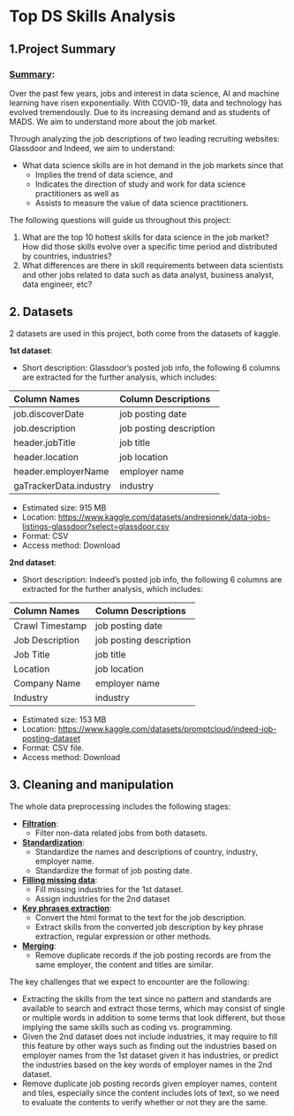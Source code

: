 # Top DS Skills Analysis
## 1.Project Summary
### <ins>Summary</ins>:
Over the past few years, jobs and interest in data science, AI and machine learning have risen exponentially. With COVID-19, data and technology has evolved tremendously. Due to its increasing demand and as students of MADS. We aim to understand more about the job market.

Through analyzing the job descriptions of two leading recruiting websites: Glassdoor and Indeed, we aim to understand:
- What data science skills are in hot demand in the job markets since that 
  - Implies the trend of data science, and 
  - Indicates the direction of study and work for data science practitioners as well as 
  - Assists to measure the value of data science practitioners. 

The following questions will guide us throughout this project:
  1) What are the top 10 hottest skills for data science in the job market? How did those skills evolve over a specific time period and distributed by countries, industries?
  2) What differences are there in skill requirements between data scientists and other jobs related to data such as data analyst, business analyst, data engineer, etc?

## 2. Datasets

2 datasets are used in this project, both come from the datasets of kaggle. 

<b>1st dataset</b>:
- Short description: Glassdoor’s posted job info, the following 6 columns are extracted for the further analysis, which includes:

| Column Names | Column Descriptions |
| :----------- | :----------------- |
| job.discoverDate | job posting date | 
| job.description | job posting description |
| header.jobTitle | job title |
| header.location | job location |
| header.employerName | employer name |
| gaTrackerData.industry | industry |


- Estimated size: 915 MB
- Location: https://www.kaggle.com/datasets/andresionek/data-jobs-listings-glassdoor?select=glassdoor.csv
- Format: CSV
- Access method: Download

<b>2nd dataset</b>:
- Short description: Indeed’s posted job info, the following 6 columns are extracted for the further analysis, which includes:

| Column Names | Column Descriptions |
| :----------- | :----------------- |
| Crawl Timestamp | job posting date | 
| Job Description | job posting description |
| Job Title | job title |
| Location | job location |
| Company Name | employer name |
| Industry | industry |

- Estimated size: 153 MB
- Location: https://www.kaggle.com/datasets/promptcloud/indeed-job-posting-dataset
- Format: CSV file.
- Access method: Download

## 3. Cleaning and manipulation
The whole data preprocessing includes the following stages:
- <b><ins>Filtration</b></ins>:
  - Filter non-data related jobs from both datasets.
- <b><ins>Standardization</b></ins>:
  - Standardize the names and descriptions of country, industry, employer name.
  - Standardize the format of job posting date.
- <b><ins>Filling missing data</b></ins>:
  - Fill missing industries for the 1st dataset.
  - Assign industries for the 2nd dataset
- <b><ins>Key phrases extraction</b></ins>:
  - Convert the html format to the text for the job description.
  - Extract skills from the converted job description by key phrase extraction, regular expression or other methods.
- <b><ins>Merging</b></ins>:
  - Remove duplicate records if the job posting records are from the same employer, the content and titles are similar.

The key challenges that we expect to encounter are the following:
- Extracting the skills from the text since no pattern and standards are available to search and extract those terms, which may consist of single or multiple words in addition to some terms that look different, but those implying the same skills such as coding vs. programming.
- Given the 2nd dataset does not include industries, it may require to fill this feature by other ways such as finding out the industries based on employer names from the 1st dataset given it has industries, or predict the industries based on the key words of employer names in the 2nd dataset.
- Remove duplicate job posting records given employer names, content and tiles, especially since the content includes lots of text, so we need to evaluate the contents to verify whether or not they are the same.
